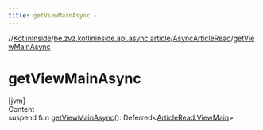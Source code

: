 ```yaml
---
title: getViewMainAsync -
---
```

//[KotlinInside](../../index.md)/[be.zvz.kotlininside.api.async.article](../index.md)/[AsyncArticleRead](index.md)/[getViewMainAsync](get-view-main-async.md)



# getViewMainAsync  
[jvm]  
Content  
suspend fun [getViewMainAsync](get-view-main-async.md)(): Deferred<[ArticleRead.ViewMain](../../be.zvz.kotlininside.api.article/-article-read/-view-main/index.md)>  



